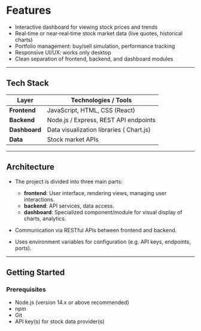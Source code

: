 # Features

- Interactive dashboard for viewing stock prices and trends  
- Real‑time or near‑real‑time stock market data (live quotes, historical charts)  
- Portfolio management: buy/sell simulation, performance tracking    
- Responsive UI/UX: works only desktop   
- Clean separation of frontend, backend, and dashboard modules

---

## Tech Stack

| Layer         | Technologies / Tools                                |
|----------------|------------------------------------------------------|
| **Frontend**   | JavaScript, HTML, CSS (React) |
| **Backend**    | Node.js / Express, REST API endpoints |
| **Dashboard**  | Data visualization libraries ( Chart.js) |
| **Data**       | Stock market APIs |

---

## Architecture

- The project is divided into three main parts:  
  - **frontend**: User interface, rendering views, managing user interactions.  
  - **backend**: API services, data access.  
  - **dashboard**: Specialized component/module for visual display of charts, analytics.

- Communication via RESTful APIs between frontend and backend.

- Uses environment variables for configuration (e.g. API keys, endpoints, ports).


---

## Getting Started

### Prerequisites

- Node.js (version 14.x or above recommended)  
- npm  
- Git  
- API key(s) for stock data provider(s)  


